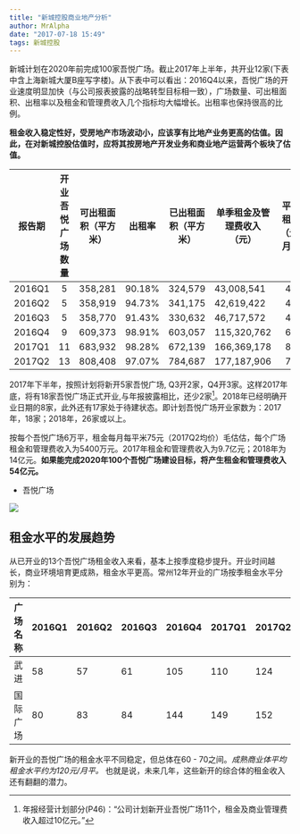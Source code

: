 ```yaml
---
title: "新城控股商业地产分析"
author: MrAlpha
date: "2017-07-18 15:49"
tags: 新城控股
---
```


新城计划在2020年前完成100家吾悦广场。截止2017年上半年，共开业12家(下表中含上海新城大厦B座写字楼)。从下表中可以看出：2016Q4以来，吾悦广场的开业速度明显加快（与公司报表披露的战略转型目标相一致），广场数量、可出租面积、出租率以及租金和管理费收入几个指标均大幅增长。出租率也保持很高的比例。

**租金收入稳定性好，受房地产市场波动小，应该享有比地产业务更高的估值。因此，在对新城控股估值时，应将其按房地产开发业务和商业地产运营两个板块了估值。**

|报告期  |开业吾悦广场数量|可出租面积（平方米）|出租率   |已出租面积（平方米）|单季租金及管理费收入（元）|平均租金（元/月）|
|------|:------:|----------|------|----------|-------------|:-------:|
|2016Q1|5       |358,281   |90.18%|324,579   |43,008,541   |44       |
|2016Q2|5       |358,919   |94.73%|341,175   |42,619,422   |42       |
|2016Q3|5       |358,770   |91.43%|330,632   |46,717,572   |47       |
|2016Q4|9       |609,373   |98.91%|603,057   |115,320,762  |64       |
|2017Q1|11      |683,932   |98.28%|672,139   |166,369,178  |83       |
|2017Q2|13      |808,408   |97.07%|784,687   |177,187,906  |75       |


2017年下半年，按照计划将新开5家吾悦广场, Q3开2家，Q4开3家。这样2017年底，将有18家吾悦广场正式开业,与年报披露相比，还少2家[^1]。2018年已经明确开业日期的8家，此外还有17家处于待建状态。即计划吾悦广场开业家数为：2017年，18家；2018年，26家或以上。

  [^1]: 年报经营计划部分(P46)：“公司计划新开业吾悦广场11个，租金及商业管理费收入超过10亿元。”

按每个吾悦广场6万平，租金每月每平米75元（2017Q2均价）毛估估，每个广场租金和管理费收入为5400万元。2017年租金和管理费收入为9.7亿元；2018年为14亿元。**如果能完成2020年100个吾悦广场建设目标，将产生租金和管理费收入54亿元。**

- 吾悦广场

![](http://netimages.oss-cn-beijing.aliyuncs.com/2017-07-18_16-58-50.jpg)

## 租金水平的发展趋势

从已开业的13个吾悦广场租金收入来看，基本上按季度稳步提升。开业时间越长，商业环境培育更成熟，租金水平更高。常州12年开业的广场按季租金水平分别为：

|广场名称  |2016Q1|2016Q2|2016Q3|2016Q4|2017Q1|2017Q2|  
|------|------|------|------|------|------|------|
|武进|58    |57    |61    |105   |110   |124   |    
|国际广场  |80    |83    |84    |144   |149   |152  |

新开业的吾悦广场的租金水平不同稳定，但总体在60 - 70之间。_成熟商业体平均租金水平约为120元/月平。_ 也就是说，未来几年，这些新开的综合体的租金收入还有翻翻的潜力。
